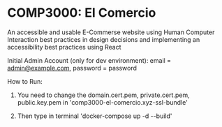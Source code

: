 # COMP3000: El Comercio

An accessible and usable E-Commerse website using Human Computer Interaction best practices in design decisions and implementing an accessibility best practices using React

Initial Admin Account (only for dev environment): email = admin@example.com, password = password

How to Run:
1. You need to change the domain.cert.pem, private.cert.pem, public.key.pem in 'comp3000-el-comercio.xyz-ssl-bundle'

2. Then type in terminal 'docker-compose up -d --build'
